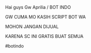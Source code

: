 Hai guys 
Gw Aprilia / BOT INDO

GW CUMA MO KASIH SCRIPT BOT WA

MOHON JANGAN DIJUAL

KARENA SC INI GRATIS BUAT SEMUA

#botindo
